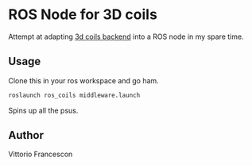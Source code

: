 # ROS Node for 3D coils

Attempt at adapting [3d coils backend](github.com/vfrancescon/coil_manipulator) into a ROS node in my spare time.

## Usage

Clone this in your ros workspace and go ham.

```bash
roslaunch ros_coils middleware.launch
```

Spins up all the psus.

## Author

Vittorio Francescon
